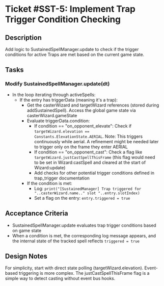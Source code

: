 # Ticket #SST-5: Implement Trap Trigger Condition Checking

## Description
Add logic to SustainedSpellManager.update to check if the trigger conditions for active Traps are met based on the current game state.

## Tasks

### Modify SustainedSpellManager.update(dt)
- In the loop iterating through activeSpells:
  - If the entry has triggerData (meaning it's a trap):
    - Get the casterWizard and targetWizard references (stored during addSustainedSpell). Access the global game state via casterWizard.gameState
    - Evaluate triggerData.condition:
      - If condition == "on_opponent_elevate": Check if `targetWizard.elevation == Constants.ElevationState.AERIAL`. Note: This triggers continuously while aerial. A refinement might be needed later to trigger only on the frame they enter AERIAL
      - If condition == "on_opponent_cast": Check a flag like `targetWizard.justCastSpellThisFrame` (this flag would need to be set in Wizard:castSpell and cleared at the start of Wizard:update)
      - Add checks for other potential trigger conditions defined in trap_trigger documentation
    - If the condition is met:
      - Log: `print("[SustainedManager] Trap triggered for "..casterWizard.name.." slot "..entry.slotIndex)`
      - Set a flag on the entry: `entry.triggered = true`

## Acceptance Criteria
- SustainedSpellManager.update evaluates trap trigger conditions based on game state
- When a condition is met, the corresponding log message appears, and the internal state of the tracked spell reflects `triggered = true`

## Design Notes
For simplicity, start with direct state polling (targetWizard.elevation). Event-based triggering is more complex. The justCastSpellThisFrame flag is a simple way to detect casting without event bus hooks.